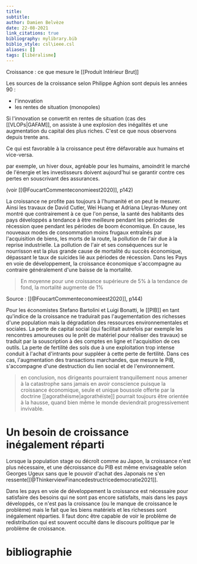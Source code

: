```yaml
---
title: 
subtitle:
author: Damien Belvèze
date: 22-08-2021
link_citations: true
bibliography: mylibrary.bib
biblio_style: csl\ieee.csl
aliases: []
tags: [libéralisme]
---
```


Croissance : ce que mesure le [[Produit Intérieur Brut]]

Les sources de la croissance selon Philippe Aghion sont depuis les années 90 : 

- l'innovation
- les rentes de situation (monopoles)

Si l'innovation se convertit en rentes de situation (cas des [[VLOPs|GAFAM]], on assiste à une explosion des inégalités et une augmentation du capital des plus riches. C'est ce que nous observons depuis trente ans. 

Ce qui est favorable à la croissance peut être défavorable aux humains et vice-versa. 

par exemple, un hiver doux, agréable pour les humains, amoindrit le marché de l'énergie et les investisseurs doivent aujourd'hui se garantir contre ces pertes en souscrivant des assurances. 

(voir [[@FoucartCommenteconomieest2020]], p142)

La croissance ne profite pas toujours à l'humanité et on peut le mesurer. Ainsi les travaux de David Cutler, Wei Huang et Adriana Lleyras-Muney ont montré que contrairement à ce que l'on pense, la santé des habitants des pays développés a tendance à être meilleure pendant les périodes de récession quee pendant les périodes de boom économique. En cause, les nouveaux modes de consommation moins frugaux entraînés par l'acquisition de biens, les morts de la route, la pollution de l'air due à la reprise industrielle. La pollution de l'air et ses conséquences sur le nourrisson est la plus grande cause de mortalité du succès économique, dépassant le taux de suicides lié aux périodes de récession.
Dans les Pays en voie de développement, la croissance économique s'accompagne au contraire généralement d'une baisse de la mortalité.


> En moyenne pour une croissance supérieure de 5% à la tendance de fond, la mortalité augmente de 1%

Source : [[@FoucartCommenteconomieest2020]], p144)

Pour les économistes Stefano Bartolini et Luigi Bonatti, le [[PIB]] en tant qu'indice de la croissance ne traduirait pas l'augementation des richesses d'une population mais la dégradation des ressources environnementales et sociales. 
La perte de capital social (qui facilitait autrefois par exemple les rencontres amoureuses ou le prêt de matériel pour réaliser des travaux) se traduit par la souscription à des comptes en ligne et l'acquisition de ces outils. La perte de fertilité des sols due à une exploitation trop intense conduit à l'achat d'intrants pour suppléer à cette perte de fertilité. Dans ces cas, l'augmentation des transactions marchandes, que mesure le PIB, s'accompagne d'une destruction du lien social et de l'environnement.

> en conclusion, nos dirigeants pourraient tranquillement nous amener à la catastrophe sans jamais en avoir conscience puisque la croissance économique, seule et unique boussole offerte par la doctrine [[agorathéisme|agorathéiste]] pourrait toujours être orientée à la hausse, quand bien même le monde deviendrait progressivement invivable.

# Un besoin de croissance inégalement réparti

Lorsque la population stage ou décroît comme au Japon, la croissance n'est plus nécessaire, et une décroissance du PIB est même envisageable selon Georges Ugeux sans que le pouvoir d'achat des Japonais ne s'en ressente[[@ThinkerviewFinancedestructricedemocratie2021]]. 

Dans les pays en voie de développement la croissance est nécessaire pour satisfaire des besoins qui ne sont pas encore satisfaits, mais dans les pays développés, ce n'est pas la croissance (ou le manque de croissance le problème) mais le fait que les biens matériels et les richesses sont inégalement réparties. Il faut donc être capable de voir le problème de redistribution qui est souvent occulté dans le discours politique par le problème de croissance.


# bibliographie


